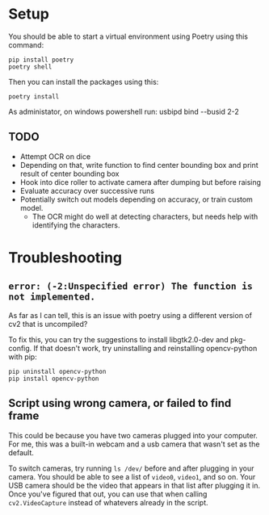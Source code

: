 # Setup

You should be able to start a virtual environment using Poetry using this command:
```shell
pip install poetry
poetry shell
```

Then you can install the packages using this:
```shell
poetry install
```

As administator, on windows powershell run: usbipd bind --busid 2-2

## TODO
 - Attempt OCR on dice
 - Depending on that, write function to find center bounding box and print result of center bounding box
 - Hook into dice roller to activate camera after dumping but before raising
 - Evaluate accuracy over successive runs
 - Potentially switch out models depending on accuracy, or train custom model.
   - The OCR might do well at detecting characters, but needs help with identifying the characters.

# Troubleshooting

## `error: (-2:Unspecified error) The function is not implemented.`
As far as I can tell, this is an issue with poetry using a different version of cv2
that is uncompiled?

To fix this, you can try the suggestions to install libgtk2.0-dev and pkg-config.
If that doesn't work, try uninstalling and reinstalling opencv-python with pip:

```shell
pip uninstall opencv-python
pip install opencv-python
```

## Script using wrong camera, or failed to find frame

This could be because you have two cameras plugged into your computer.
For me, this was a built-in webcam and a usb camera that wasn't set as the default.

To switch cameras, try running `ls /dev/` before and after plugging in your camera.
You should be able to see a list of `video0`, `video1`, and so on.
Your USB camera should be the video that appears in that list after plugging it in.
Once you've figured that out, you can use that when calling `cv2.VideoCapture` instead
of whatevers already in the script.